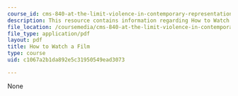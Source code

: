 ```yaml
---
course_id: cms-840-at-the-limit-violence-in-contemporary-representation-fall-2013
description: This resource contains information regarding How to Watch a Film.
file_location: /coursemedia/cms-840-at-the-limit-violence-in-contemporary-representation-fall-2013/c1067a2b1da892e5c31950549ead3073_MITCMS_840F13_HwtoWtchaFlm.pdf
file_type: application/pdf
layout: pdf
title: How to Watch a Film
type: course
uid: c1067a2b1da892e5c31950549ead3073

---
```

None